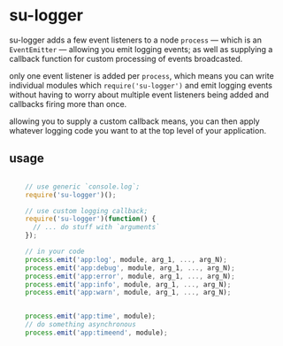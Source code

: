 # su-logger

su-logger adds a few event listeners to a node `process` — which is an `EventEmitter` — allowing you emit logging events; as well as supplying a callback function for custom processing of events broadcasted.

only one event listener is added per `process`, which means you can write individual modules which `require('su-logger')` and emit logging events without having to worry about multiple event listeners being added and callbacks firing more than once.

allowing you to supply a custom callback means, you can then apply whatever logging code you want to at the top level of your application.

## usage

``` javascript

    // use generic `console.log`;
    require('su-logger')();

    // use custom logging callback;
    require('su-logger')(function() {
      // ... do stuff with `arguments`
    });

    // in your code
    process.emit('app:log', module, arg_1, ..., arg_N);
    process.emit('app:debug', module, arg_1, ..., arg_N);
    process.emit('app:error', module, arg_1, ..., arg_N);
    process.emit('app:info', module, arg_1, ..., arg_N);
    process.emit('app:warn', module, arg_1, ..., arg_N);


    process.emit('app:time', module);
    // do something asynchronous
    process.emit('app:timeend', module);

```
